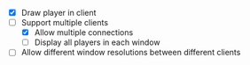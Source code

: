 - [X] Draw player in client
- [ ] Support multiple clients
    - [X] Allow multiple connections
    - [ ] Display all players in each window
- [ ] Allow different window resolutions between different clients
